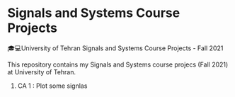 # Signals and Systems Course Projects
🎓💻University of Tehran Signals and Systems Course Projects - Fall 2021

This repository contains my Signals and Systems course projecs (Fall 2021) at University of Tehran.

1. CA 1 : Plot some signlas
